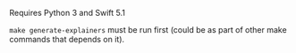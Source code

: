 Requires Python 3 and Swift 5.1

`make generate-explainers` must be run first (could be as part of other make commands that depends on it).

